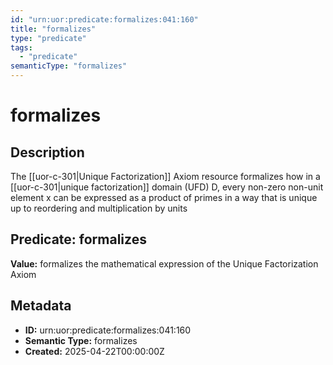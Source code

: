 ```yaml
---
id: "urn:uor:predicate:formalizes:041:160"
title: "formalizes"
type: "predicate"
tags:
  - "predicate"
semanticType: "formalizes"
---
```


# formalizes

## Description

The [[uor-c-301|Unique Factorization]] Axiom resource formalizes how in a [[uor-c-301|unique factorization]] domain (UFD) D, every non-zero non-unit element x can be expressed as a product of primes in a way that is unique up to reordering and multiplication by units

## Predicate: formalizes

**Value:** formalizes the mathematical expression of the Unique Factorization Axiom

## Metadata

- **ID:** urn:uor:predicate:formalizes:041:160
- **Semantic Type:** formalizes
- **Created:** 2025-04-22T00:00:00Z
